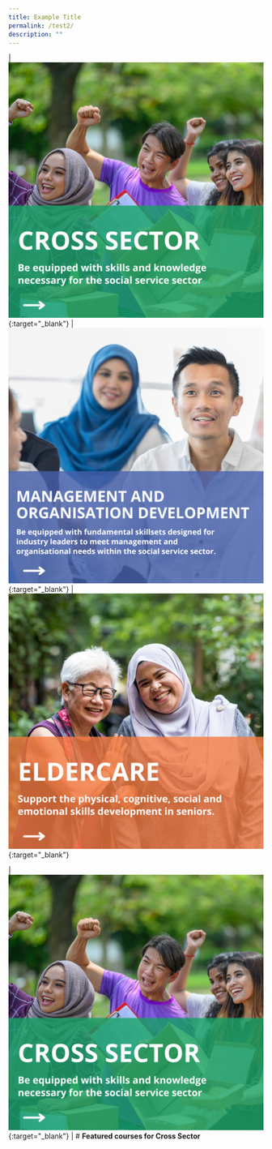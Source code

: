 ```yaml
---
title: Example Title
permalink: /test2/
description: ""
---
```

| [![](/images/cross-sector-cover.png)](https://www.ssi.gov.sg/training/cross-sector/){:target="_blank"} | [![](/images/mod-cover.png)](https://www.ssi.gov.sg/training/management-and-organisation-development/){:target="_blank"} | [![](/images/elderly-cover.png)](https://www.ssi.gov.sg/training/eldercare/){:target="_blank"}

| [![](/images/cross-sector-cover.png)](https://www.ssi.gov.sg/training/cross-sector/){:target="_blank"} | # **Featured courses for Cross Sector**